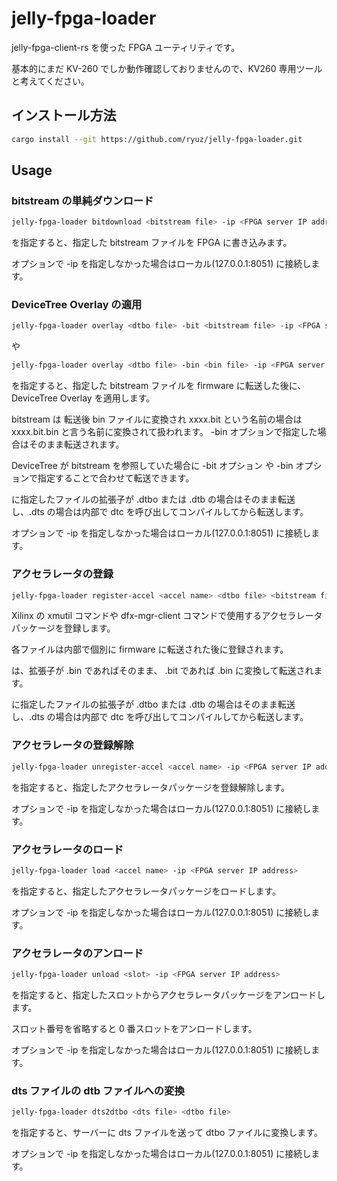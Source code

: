 # jelly-fpga-loader


jelly-fpga-client-rs を使った FPGA ユーティリティです。

基本的にまだ KV-260 でしか動作確認しておりませんので、KV260 専用ツールと考えてください。

## インストール方法

```bash
cargo install --git https://github.com/ryuz/jelly-fpga-loader.git
```


## Usage


### bitstream の単純ダウンロード

```bash
jelly-fpga-loader bitdownload <bitstream file> -ip <FPGA server IP address>
```

を指定すると、指定した bitstream ファイルを FPGA に書き込みます。

オプションで -ip を指定しなかった場合はローカル(127.0.0.1:8051) に接続します。


### DeviceTree Overlay の適用

```bash
jelly-fpga-loader overlay <dtbo file> -bit <bitstream file> -ip <FPGA server IP address>
```

や

```bash
jelly-fpga-loader overlay <dtbo file> -bin <bin file> -ip <FPGA server IP address>
```


を指定すると、指定した bitstream ファイルを firmware に転送した後に、DeviceTree Overlay を適用します。

bitstream は 転送後 bin ファイルに変換され xxxx.bit という名前の場合は xxxx.bit.bin と言う名前に変換されて扱われます。 -bin オプションで指定した場合はそのまま転送されます。

DeviceTree が bitstream を参照していた場合に -bit オプション や -bin オプションで指定することで合わせて転送できます。

<dtbo file> に指定したファイルの拡張子が .dtbo または .dtb の場合はそのまま転送し、.dts の場合は内部で dtc を呼び出してコンパイルしてから転送します。

オプションで -ip を指定しなかった場合はローカル(127.0.0.1:8051) に接続します。


### アクセラレータの登録

```bash
jelly-fpga-loader register-accel <accel name> <dtbo file> <bitstream file> -json <json file> -ip <FPGA server IP address>
```

Xilinx の xmutil コマンドや dfx-mgr-client コマンドで使用するアクセラレータパッケージを登録します。

各ファイルは内部で個別に firmware に転送された後に登録されます。

<bitstream file> は、拡張子が .bin であればそのまま、 .bit であれば .bin に変換して転送されます。

<dtbo file> に指定したファイルの拡張子が .dtbo または .dtb の場合はそのまま転送し、.dts の場合は内部で dtc を呼び出してコンパイルしてから転送します。

### アクセラレータの登録解除

```bash
jelly-fpga-loader unregister-accel <accel name> -ip <FPGA server IP address>
```

を指定すると、指定したアクセラレータパッケージを登録解除します。

オプションで -ip を指定しなかった場合はローカル(127.0.0.1:8051) に接続します。

### アクセラレータのロード

```bash
jelly-fpga-loader load <accel name> -ip <FPGA server IP address>
```

を指定すると、指定したアクセラレータパッケージをロードします。

オプションで -ip を指定しなかった場合はローカル(127.0.0.1:8051) に接続します。

### アクセラレータのアンロード

```bash
jelly-fpga-loader unload <slot> -ip <FPGA server IP address>
```

を指定すると、指定したスロットからアクセラレータパッケージをアンロードします。

スロット番号を省略すると 0 番スロットをアンロードします。

オプションで -ip を指定しなかった場合はローカル(127.0.0.1:8051) に接続します。


### dts ファイルの dtb ファイルへの変換

```bash
jelly-fpga-loader dts2dtbo <dts file> <dtbo file>
```

を指定すると、サーバーに dts ファイルを送って dtbo ファイルに変換します。

オプションで -ip を指定しなかった場合はローカル(127.0.0.1:8051) に接続します。





